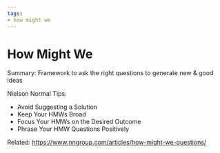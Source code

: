 ```yaml
---
tags: 
- how might we
---
```

# How Might We
Summary: Framework to ask the right questions to generate new & good ideas 


Nielson Normal Tips:
- Avoid Suggesting a Solution
- Keep Your HMWs Broad
- Focus Your HMWs on the Desired Outcome
- Phrase Your HMW Questions Positively

Related:
https://www.nngroup.com/articles/how-might-we-questions/